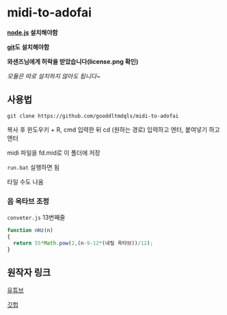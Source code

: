 # midi-to-adofai

**[node.js](https://nodejs.org/ko/) 설치해야함**

**[git](https://git-scm.com/download/win)도 설치해야함**

**와샌즈님에게 허락을 받았습니다(license.png 확인)**

*모듈은 따로 설치하지 않아도 됩니다~*

## 사용법

```batchfile
git clone https://github.com/gooddltmdqls/midi-to-adofai
```

복사 후 윈도우키 + R, cmd 입력한 뒤 cd (원하는 경로) 입력하고 엔터, 붙여넣기 하고 엔터

midi 파일을 fd.mid로 이 폴더에 저장

`run.bat` 실행하면 됨

타일 수도 나옴

### 음 옥타브 조정

`conveter.js` 13번째줄

```javascript
function nHz(n)
{
  return 55*Math.pow(2,(n-9-12*(내릴 옥타브))/12);
}
```

## 원작자 링크

[유튜브](https://youtube.com/c/wasans)

[깃헙](https://github.com/wa-sans)
